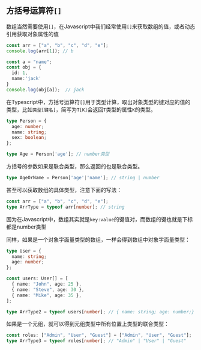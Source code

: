 ## 方括号运算符`[]`

数组当然需要使用`[]`，在Javascript中我们经常使用`[]`来获取数组的值，或者动态引用获取对象属性的值

```typescript
const arr = ["a", "b", "c", "d", "e"];
console.log(arr[1]); // b

const a = "name";
const obj = {
  id: 1,
  name:'jack'
}
console.log(obj[a]);  // jack
```

在Typescript中，方括号运算符`[]`用于类型计算，取出对象类型的键对应的值的类型，比如`类型[键名]`，简写为`T[K]`会返回`T`类型的属性`K`的类型。

```typescript
type Person = {
  age: number;
  name: string;
  sex: boolean;
};

type Age = Person['age']; // number类型
```

方括号的参数如果是联合类型，那么返回的也是联合类型。

```typescript
type AgeOrName = Person['age'|'name']; // string | number
```

甚至可以获取数组的具体类型，注意下面的写法：

```typescript
const arr = ["a", "b", "c", "d", "e"];
type ArrType = typeof arr[number]; // string
```

因为在Javascript中，数组其实就是`key:value`的键值对，而数组的键也就是下标都是number类型

同样，如果是一个对象字面量类型的数组，一样会得到数组中对象字面量类型：

```typescript
type User = {
  name: string;
  age: number;
};

const users: User[] = [
  { name: "John", age: 25 },
  { name: "Steve", age: 30 },
  { name: "Mike", age: 35 },
];

type ArrType2 = typeof users[number]; // { name: string; age: number;}
```

如果是一个元组，就可以得到元组类型中所有位置上类型的联合类型：

```typescript
const roles: ["Admin", "User", "Guest"] = ["Admin", "User", "Guest"];
type ArrType3 = typeof roles[number]; // "Admin" | "User" | "Guest"
```